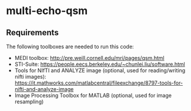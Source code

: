 # multi-echo-qsm

## Requirements
The following toolboxes are needed to run this code:
* MEDI toolbox: http://pre.weill.cornell.edu/mri/pages/qsm.html
* STI-Suite: https://people.eecs.berkeley.edu/~chunlei.liu/software.html
* Tools for NIfTI and ANALYZE image (optional, used for reading/writing nifti images): https://it.mathworks.com/matlabcentral/fileexchange/8797-tools-for-nifti-and-analyze-image
* Image Processing Toolbox for MATLAB (optional, used for image resampling)
